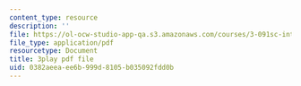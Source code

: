 ```yaml
---
content_type: resource
description: ''
file: https://ol-ocw-studio-app-qa.s3.amazonaws.com/courses/3-091sc-introduction-to-solid-state-chemistry-fall-2010/0382aeeaee6b999d8105b035092fdd0b_FYJJHMLv9oM.pdf
file_type: application/pdf
resourcetype: Document
title: 3play pdf file
uid: 0382aeea-ee6b-999d-8105-b035092fdd0b
---
```

